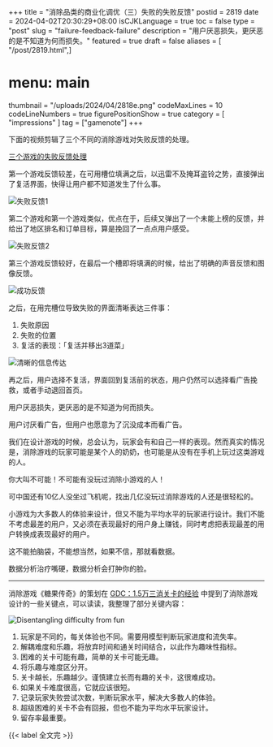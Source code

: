 +++
title = "消除品类的商业化调优（三）失败的失败反馈"
postid = 2819
date = 2024-04-02T20:30:29+08:00
isCJKLanguage = true
toc = false
type = "post"
slug = "failure-feedback-failure"
description = "用户厌恶损失，更厌恶的是不知道为何而损失。"
featured = true
draft = false
aliases = [ "/post/2819.html",]
# menu: main
thumbnail = "/uploads/2024/04/2818e.png"
codeMaxLines = 10
codeLineNumbers = true
figurePositionShow = true
category = [ "impressions" ]
tag = ["gamenote"]
+++

下面的视频剪辑了三个不同的消除游戏对失败反馈的处理。<!--more-->

[三个游戏的失败反馈处理](/uploads/2024/04/2819a.mp4)

第一个游戏反馈较差，在可用槽位填满之后，以迅雷不及掩耳盗铃之势，直接弹出了复活界面，快得让用户都不知道发生了什么事。

![失败反馈1](/uploads/2024/04/2819b.png)

第二个游戏和第一个游戏类似，优点在于，后续又弹出了一个未能上榜的反馈，并给出了地区排名和订单目标，算是挽回了一点点用户感受。

![失败反馈2](/uploads/2024/04/2819c.png)

第三个游戏反馈较好，在最后一个槽即将填满的时候，给出了明确的声音反馈和图像反馈。

![成功反馈](/uploads/2024/04/2819d.png)

之后，在用完槽位导致失败的界面清晰表达三件事：

1. 失败原因
2. 失败的位置
3. 复活的表现：「复活并移出3道菜」

![清晰的信息传达](/uploads/2024/04/2819f.png)

再之后，用户选择不复活，界面回到复活前的状态，用户仍然可以选择看广告挽救，或者手动退回首页。

用户厌恶损失，更厌恶的是不知道为何而损失。

用户讨厌看广告，但用户也愿意为了沉没成本而看广告。

我们在设计游戏的时候，总会认为，玩家会有和自己一样的表现。然而真实的情况是，消除游戏的玩家可能是某个人的奶奶，也可能是从没有在手机上玩过这类游戏的人。

你大叫不可能！不可能有没玩过消除小游戏的人！

可中国还有10亿人没坐过飞机呢，找出几亿没玩过消除游戏的人还是很轻松的。

小游戏为大多数人的体验来设计，但又不能为平均水平的玩家进行设计。我们不能不考虑最差的用户，又必须在表现最好的用户身上赚钱，同时考虑把表现最差的用户转换成表现最好的用户。

这不能拍脑袋，不能想当然，如果不信，那就看数据。

数据分析治疗嘴硬，数据分析会打肿你的脸。

----

消除游戏《糖果传奇》的策划在 [GDC：1.5万三消关卡的经验](https://mp.weixin.qq.com/s/Qs9BHAKZTTQ6GZdvhzSlRg) 中提到了消除游戏设计的一些关键点，可以读读，我整理了部分关键内容：

![Disentangling difficulty from fun](/uploads/2024/04/2819e.png)

1. 玩家是不同的，每关体验也不同。需要用模型判断玩家进度和流失率。
2. 解耦难度和乐趣，将放弃时间和通关时间结合，以此作为趣味性指标。
3. 困难的关卡可能有趣，简单的关卡可能无趣。
4. 将乐趣与难度区分开。
5. 关卡越长，乐趣越少。谨慎建立长而有趣的关卡，这很难成功。
6. 如果关卡难度很高，它就应该很短。
7. 记录玩家失败尝试次数，判断玩家水平，解决大多数人的体验。
8. 超级困难的关卡不会有回报，但也不能为平均水平玩家设计。
9. 留存率最重要。

{{< label 全文完 >}}